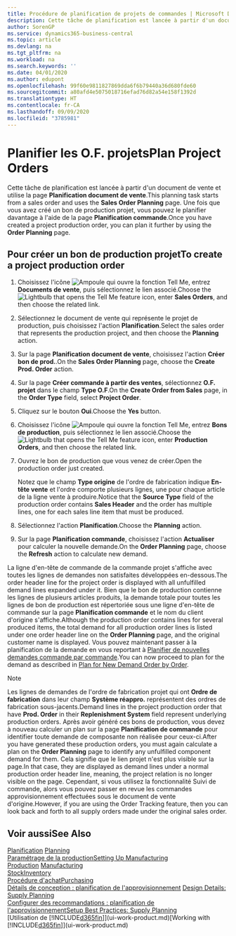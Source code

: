 ```yaml
---
title: Procédure de planification de projets de commandes | Microsoft Docs
description: Cette tâche de planification est lancée à partir d'un document de vente et utilise la page **Planification document de vente**. Une fois que vous avez créé un bon de production projet, vous pouvez le planifier davantage à l'aide de la page **Planification commande**.
author: SorenGP
ms.service: dynamics365-business-central
ms.topic: article
ms.devlang: na
ms.tgt_pltfrm: na
ms.workload: na
ms.search.keywords: ''
ms.date: 04/01/2020
ms.author: edupont
ms.openlocfilehash: 99f60e9811827869dda6f6b79440a36d680fde60
ms.sourcegitcommit: a80afd4e5075018716efad76d82a54e158f1392d
ms.translationtype: HT
ms.contentlocale: fr-CA
ms.lasthandoff: 09/09/2020
ms.locfileid: "3785981"
---
```

# <a name="plan-project-orders"></a><span data-ttu-id="a0324-104">Planifier les O.F. projets</span><span class="sxs-lookup"><span data-stu-id="a0324-104">Plan Project Orders</span></span>
<span data-ttu-id="a0324-105">Cette tâche de planification est lancée à partir d'un document de vente et utilise la page **Planification document de vente**.</span><span class="sxs-lookup"><span data-stu-id="a0324-105">This planning task starts from a sales order and uses the **Sales Order Planning** page.</span></span> <span data-ttu-id="a0324-106">Une fois que vous avez créé un bon de production projet, vous pouvez le planifier davantage à l'aide de la page **Planification commande**.</span><span class="sxs-lookup"><span data-stu-id="a0324-106">Once you have created a project production order, you can plan it further by using the **Order Planning** page.</span></span>  

## <a name="to-create-a-project-production-order"></a><span data-ttu-id="a0324-107">Pour créer un bon de production projet</span><span class="sxs-lookup"><span data-stu-id="a0324-107">To create a project production order</span></span>  

1.  <span data-ttu-id="a0324-108">Choisissez l'icône ![Ampoule qui ouvre la fonction Tell Me](media/ui-search/search_small.png "Dites-moi ce que vous voulez faire"), entrez **Documents de vente**, puis sélectionnez le lien associé.</span><span class="sxs-lookup"><span data-stu-id="a0324-108">Choose the ![Lightbulb that opens the Tell Me feature](media/ui-search/search_small.png "Tell me what you want to do") icon, enter **Sales Orders**, and then choose the related link.</span></span>  
2.  <span data-ttu-id="a0324-109">Sélectionnez le document de vente qui représente le projet de production, puis choisissez l'action **Planification**.</span><span class="sxs-lookup"><span data-stu-id="a0324-109">Select the sales order that represents the production project, and then choose the **Planning** action.</span></span>  
4.  <span data-ttu-id="a0324-110">Sur la page **Planification document de vente**, choisissez l'action **Créer bon de prod.**.</span><span class="sxs-lookup"><span data-stu-id="a0324-110">On the **Sales Order Planning** page, choose  the **Create Prod. Order** action.</span></span>  
5.  <span data-ttu-id="a0324-111">Sur la page **Créer commande à partir des ventes**, sélectionnez **O.F. projet** dans le champ **Type O.F**.</span><span class="sxs-lookup"><span data-stu-id="a0324-111">On the **Create Order from Sales** page, in the **Order Type** field, select **Project Order**.</span></span>  
6.  <span data-ttu-id="a0324-112">Cliquez sur le bouton **Oui**.</span><span class="sxs-lookup"><span data-stu-id="a0324-112">Choose the **Yes** button.</span></span>  
7.  <span data-ttu-id="a0324-113">Choisissez l'icône ![Ampoule qui ouvre la fonction Tell Me](media/ui-search/search_small.png "Dites-moi ce que vous voulez faire"), entrez **Bons de production**, puis sélectionnez le lien associé.</span><span class="sxs-lookup"><span data-stu-id="a0324-113">Choose the ![Lightbulb that opens the Tell Me feature](media/ui-search/search_small.png "Tell me what you want to do") icon, enter **Production Orders**, and then choose the related link.</span></span>
8. <span data-ttu-id="a0324-114">Ouvrez le bon de production que vous venez de créer.</span><span class="sxs-lookup"><span data-stu-id="a0324-114">Open the production order just created.</span></span>  

    <span data-ttu-id="a0324-115">Notez que le champ **Type origine** de l'ordre de fabrication indique **En-tête vente** et l'ordre comporte plusieurs lignes, une pour chaque article de la ligne vente à produire.</span><span class="sxs-lookup"><span data-stu-id="a0324-115">Notice that the **Source Type** field of the production order contains **Sales Header** and the order has multiple lines, one for each sales line item that must be produced.</span></span>  
9. <span data-ttu-id="a0324-116">Sélectionnez l'action **Planification**.</span><span class="sxs-lookup"><span data-stu-id="a0324-116">Choose the **Planning** action.</span></span>
10. <span data-ttu-id="a0324-117">Sur la page **Planification commande**, choisissez l'action **Actualiser** pour calculer la nouvelle demande.</span><span class="sxs-lookup"><span data-stu-id="a0324-117">On the **Order Planning** page, choose the **Refresh** action to calculate new demand.</span></span>  

<span data-ttu-id="a0324-118">La ligne d'en-tête de commande de la commande projet s'affiche avec toutes les lignes de demandes non satisfaites développées en-dessous.</span><span class="sxs-lookup"><span data-stu-id="a0324-118">The order header line for the project order is displayed with all unfulfilled demand lines expanded under it.</span></span> <span data-ttu-id="a0324-119">Bien que le bon de production contienne les lignes de plusieurs articles produits, la demande totale pour toutes les lignes de bon de production est répertoriée sous une ligne d'en-tête de commande sur la page **Planification commande** et le nom du client d'origine s'affiche.</span><span class="sxs-lookup"><span data-stu-id="a0324-119">Although the production order contains lines for several produced items, the total demand for all production order lines is listed under one order header line on the **Order Planning** page, and the original customer name is displayed.</span></span> <span data-ttu-id="a0324-120">Vous pouvez maintenant passer à la planification de la demande en vous reportant à [Planifier de nouvelles demandes commande par commande](production-how-to-plan-for-new-demand.md).</span><span class="sxs-lookup"><span data-stu-id="a0324-120">You can now proceed to plan for the demand as described in [Plan for New Demand Order by Order](production-how-to-plan-for-new-demand.md).</span></span>  

> [!NOTE]  
>  <span data-ttu-id="a0324-121">Les lignes de demandes de l'ordre de fabrication projet qui ont **Ordre de fabrication** dans leur champ **Système réappro.** représentent des ordres de fabrication sous-jacents.</span><span class="sxs-lookup"><span data-stu-id="a0324-121">Demand lines in the project production order that have **Prod. Order** in their **Replenishment System** field represent underlying production orders.</span></span> <span data-ttu-id="a0324-122">Après avoir généré ces bons de production, vous devez à nouveau calculer un plan sur la page **Planification de commande** pour identifier toute demande de composante non réalisée pour ceux-ci.</span><span class="sxs-lookup"><span data-stu-id="a0324-122">After you have generated these production orders, you must again calculate a plan on the **Order Planning** page to identify any unfulfilled component demand for them.</span></span> <span data-ttu-id="a0324-123">Cela signifie que le lien projet n'est plus visible sur la page.</span><span class="sxs-lookup"><span data-stu-id="a0324-123">In that case, they are displayed as demand lines under a normal production order header line, meaning, the project relation is no longer visible on the page.</span></span> <span data-ttu-id="a0324-124">Cependant, si vous utilisez la fonctionnalité Suivi de commande, alors vous pouvez passer en revue les commandes approvisionnement effectuées sous le document de vente d'origine.</span><span class="sxs-lookup"><span data-stu-id="a0324-124">However, if you are using the Order Tracking feature, then you can look back and forth to all supply orders made under the original sales order.</span></span>  

## <a name="see-also"></a><span data-ttu-id="a0324-125">Voir aussi</span><span class="sxs-lookup"><span data-stu-id="a0324-125">See Also</span></span>
<span data-ttu-id="a0324-126">[Planification](production-planning.md) </span><span class="sxs-lookup"><span data-stu-id="a0324-126">[Planning](production-planning.md) </span></span>  
[<span data-ttu-id="a0324-127">Paramétrage de la production</span><span class="sxs-lookup"><span data-stu-id="a0324-127">Setting Up Manufacturing</span></span>](production-configure-production-processes.md)  
<span data-ttu-id="a0324-128">[Production](production-manage-manufacturing.md)  </span><span class="sxs-lookup"><span data-stu-id="a0324-128">[Manufacturing](production-manage-manufacturing.md)  </span></span>  
[<span data-ttu-id="a0324-129">Stock</span><span class="sxs-lookup"><span data-stu-id="a0324-129">Inventory</span></span>](inventory-manage-inventory.md)  
[<span data-ttu-id="a0324-130">Procédure d'achat</span><span class="sxs-lookup"><span data-stu-id="a0324-130">Purchasing</span></span>](purchasing-manage-purchasing.md)  
<span data-ttu-id="a0324-131">[Détails de conception : planification de l'approvisionnement](design-details-supply-planning.md) </span><span class="sxs-lookup"><span data-stu-id="a0324-131">[Design Details: Supply Planning](design-details-supply-planning.md) </span></span>  
[<span data-ttu-id="a0324-132">Configurer des recommandations : planification de l'approvisionnement</span><span class="sxs-lookup"><span data-stu-id="a0324-132">Setup Best Practices: Supply Planning</span></span>](setup-best-practices-supply-planning.md)  
<span data-ttu-id="a0324-133">[Utilisation de [!INCLUDE[d365fin](includes/d365fin_md.md)]](ui-work-product.md)</span><span class="sxs-lookup"><span data-stu-id="a0324-133">[Working with [!INCLUDE[d365fin](includes/d365fin_md.md)]](ui-work-product.md)</span></span>
